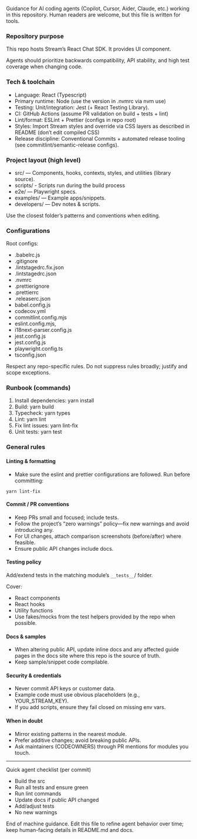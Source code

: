 Guidance for AI coding agents (Copilot, Cursor, Aider, Claude, etc.) working in this repository. Human readers are welcome, but this file is written for tools.

### Repository purpose

This repo hosts Stream’s React Chat SDK. It provides UI component.

Agents should prioritize backwards compatibility, API stability, and high test coverage when changing code.

### Tech & toolchain

- Language: React (Typescript)
- Primary runtime: Node (use the version in .nvmrc via nvm use)
- Testing: Unit/integration: Jest (+ React Testing Library).
- CI: GitHub Actions (assume PR validation on build + tests + lint)
- Lint/format: ESLint + Prettier (configs in repo root)
- Styles: Import Stream styles and override via CSS layers as described in README (don’t edit compiled CSS)
- Release discipline: Conventional Commits + automated release tooling (see commitlint/semantic-release configs).

### Project layout (high level)

- src/ — Components, hooks, contexts, styles, and utilities (library source).
- scripts/ - Scripts run during the build process
- e2e/ — Playwright specs.
- examples/ — Example apps/snippets.
- developers/ — Dev notes & scripts.

Use the closest folder’s patterns and conventions when editing.

### Configurations

Root configs:

- .babelrc.js
- .gitignore
- .lintstagedrc.fix.json
- .lintstagedrc.json
- .nvmrc
- .prettierignore
- .prettierrc
- .releaserc.json
- babel.config.js
- codecov.yml
- commitlint.config.mjs
- eslint.config.mjs,
- i18next-parser.config.js
- jest.config.js
- jest.config.js
- playwright.config.ts
- tsconfig.json

Respect any repo-specific rules. Do not suppress rules broadly; justify and scope exceptions.

### Runbook (commands)

1. Install dependencies: yarn install
2. Build: yarn build
3. Typecheck: yarn types
4. Lint: yarn lint
5. Fix lint issues: yarn lint-fix
6. Unit tests: yarn test

### General rules

#### Linting & formatting

- Make sure the eslint and prettier configurations are followed. Run before committing:

```
yarn lint-fix
```

#### Commit / PR conventions

- Keep PRs small and focused; include tests.
- Follow the project’s “zero warnings” policy—fix new warnings and avoid introducing any.
- For UI changes, attach comparison screenshots (before/after) where feasible.
- Ensure public API changes include docs.

#### Testing policy

Add/extend tests in the matching module’s `__tests__`/ folder.

Cover:

- React components
- React hooks
- Utility functions
- Use fakes/mocks from the test helpers provided by the repo when possible.

#### Docs & samples

- When altering public API, update inline docs and any affected guide pages in the docs site where this repo is the source of truth.
- Keep sample/snippet code compilable.

#### Security & credentials

- Never commit API keys or customer data.
- Example code must use obvious placeholders (e.g., YOUR_STREAM_KEY).
- If you add scripts, ensure they fail closed on missing env vars.

#### When in doubt

- Mirror existing patterns in the nearest module.
- Prefer additive changes; avoid breaking public APIs.
- Ask maintainers (CODEOWNERS) through PR mentions for modules you touch.

---

Quick agent checklist (per commit)

- Build the src
- Run all tests and ensure green
- Run lint commands
- Update docs if public API changed
- Add/adjust tests
- No new warnings

End of machine guidance. Edit this file to refine agent behavior over time; keep human-facing details in README.md and docs.
